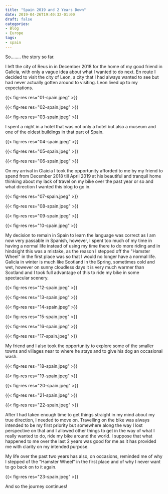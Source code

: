 ```yaml
---
title: "Spain 2019 and 2 Years Down"
date: 2019-04-26T19:40:32-01:00
draft: false
categories:
- Blog
- Europe
tags:
- spain 
---
```


So........ the story so far.

I left the city of Reus in in December 2018 for the home of my good friend in Galicia, with only a vague idea about what I wanted to do next. En route I decided to visit the city of Leon, a city that I had always wanted to see but had never actually gotten around to visiting. Leon lived up to my expectations. 

<!--more-->

{{< fig-res res="01-spain.jpeg" >}}

{{< fig-res res="02-spain.jpeg" >}}

{{< fig-res res="03-spain.jpeg" >}}

I spent a night in a hotel that was not only a hotel but also a museum and one of the oldest buildings in that part of Spain.

{{< fig-res res="04-spain.jpeg" >}}

{{< fig-res res="05-spain.jpeg" >}}

{{< fig-res res="06-spain.jpeg" >}}

On my arrival in Glaicia I took the opportunity afforded to me by my friend to spend from December 2018 till April 2019 at his beautiful and tranquil home thinking about my lack of travel on my bike over the past year or so and what direction I wanted this blog to go in.

{{< fig-res res="07-spain.jpeg" >}}

{{< fig-res res="08-spain.jpeg" >}}

{{< fig-res res="09-spain.jpeg" >}}

{{< fig-res res="10-spain.jpeg" >}}

My decision to remain in Spain to learn the language was correct as I am now very passable in Spanish, however, I spent too much of my time in having a normal life instead of using my time there to do more riding and in hindsight this was a mistake, as the reason I stepped off the "Hamster Wheel" in the first place was so that I would no longer have a normal life. Galicia in winter is much like Scotland in the Spring, sometimes cold and wet, however on sunny cloudless days it is very much warmer than Scotland and I took full advantage of this to ride my bike in some spectacular scenery.

{{< fig-res res="12-spain.jpeg" >}}

{{< fig-res res="13-spain.jpeg" >}}

{{< fig-res res="14-spain.jpeg" >}}

{{< fig-res res="15-spain.jpeg" >}}

{{< fig-res res="16-spain.jpeg" >}}

{{< fig-res res="17-spain.jpeg" >}}

My friend and I also took the opportunity to explore some of the smaller towns and villages near to where he stays and to give his dog an occasional wash.

{{< fig-res res="18-spain.jpeg" >}}

{{< fig-res res="19-spain.jpeg" >}}

{{< fig-res res="20-spain.jpeg" >}}

{{< fig-res res="21-spain.jpeg" >}}

{{< fig-res res="22-spain.jpeg" >}}

After I had taken enough time to get things straight in my mind about my true direction, I needed to move on. Travelling on the bike was always intended to be my first priority but somewhere along the way I lost perspective on that and I allowed other things to get in the way of what I really wanted to do, ride my bike around the world. I suppose that what happened to me over the last 2 years was good for me as it has provided me with clarity on my intended purpose. 

My life over the past two years has also, on occasions, reminded me of why I stepped of the "Hamster Wheel" in the first place and of why I never want to go back on to it again.

{{< fig-res res="23-spain.jpeg" >}}

And so the journey continues!